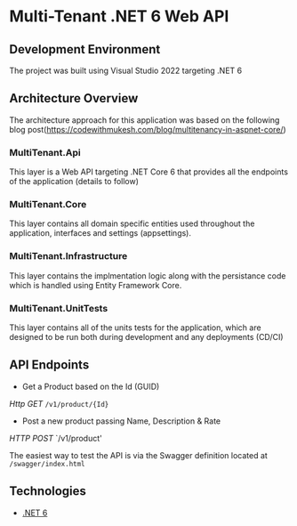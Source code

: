 # Multi-Tenant .NET 6 Web API

## Development Environment

The project was built using Visual Studio 2022 targeting .NET 6

## Architecture Overview

The architecture approach for this application was based on the following blog post(https://codewithmukesh.com/blog/multitenancy-in-aspnet-core/)

### MultiTenant.Api

This layer is a Web API targeting .NET Core 6 that provides all the endpoints of the application (details to follow)

### MultiTenant.Core

This layer contains all domain specific entities used throughout the application, interfaces and settings (appsettings).

### MultiTenant.Infrastructure

This layer contains the implmentation logic along with the persistance code which is handled using Entity Framework Core.

### MultiTenant.UnitTests

This layer contains all of the units tests for the application, which are designed to be run both during development and any deployments (CD/CI)

## API Endpoints

- Get a Product based on the Id (GUID)

*Http GET* `/v1/product/{Id}`

- Post a new product passing Name, Description & Rate

*HTTP POST* `/v1/product'

The easiest way to test the API is via the Swagger definition located at `/swagger/index.html`

## Technologies

* [.NET 6](https://docs.microsoft.com/en-us/aspnet/core/introduction-to-aspnet-core?view=aspnetcore-6.0)



